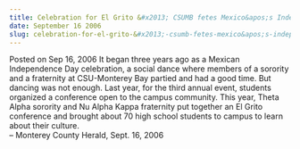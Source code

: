 ```yaml
---
title: Celebration for El Grito &#x2013; CSUMB fetes Mexico&apos;s Independence
date: September 16 2006
slug: celebration-for-el-grito-&#x2013;-csumb-fetes-mexico&apos;s-independence
---
```





<span class="date">Posted on Sep 16, 2006    </span>
It began three years ago as a Mexican Independence Day celebration,
a social dance where members of a sorority and a fraternity at
CSU-Monterey Bay partied and had a good time. But dancing was not
enough. Last year, for the third annual event, students organized a
conference open to the campus community. This year, Theta Alpha
sorority and Nu Alpha Kappa fraternity put together an El Grito
conference and brought about 70 high school students to campus to
learn about their culture.<br>
&#x2013; Monterey County Herald, Sept. 16, 2006<br/></br>




